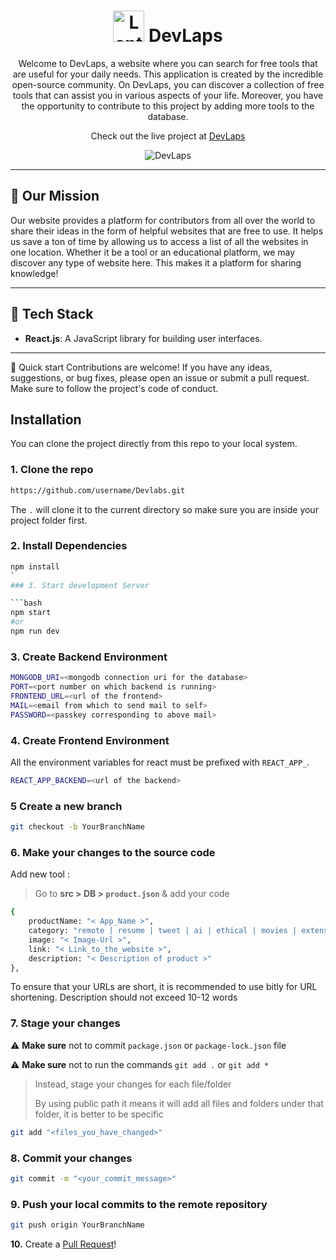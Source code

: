 <div align="center">
  <h1><img src="https://raw.githubusercontent.com/Tarikul-Islam-Anik/Animated-Fluent-Emojis/master/Emojis/Objects/Laptop.png" alt="Laptop" width="50" height="50" /> DevLaps</h1>
  <p>Welcome to DevLaps, a website where you can search for free tools that are useful for your daily needs. This application is created by the incredible open-source community. On DevLaps, you can discover a collection of free tools that can assist you in various aspects of your life. Moreover, you have the opportunity to contribute to this project by adding more tools to the database.</p>
  <p>Check out the live project at <a href="https://DevLabs-one.vercel.app">DevLaps</a></p>
  <img src="https://github.com/HimanshuNarware/Devlabs/assets/83147410/a508cf73-6724-46d3-a66d-6b9a7811bfdd" alt="DevLaps" />
</div>

---

## 🌟 Our Mission
Our website provides a platform for contributors from all over the world to share their ideas in the form of helpful websites that are free to use. It helps us save a ton of time by allowing us to access a list of all the websites in one location. Whether it be a tool or an educational platform, we may discover any type of website here. This makes it a platform for sharing knowledge!

---

## 🚀 Tech Stack
- **React.js**: A JavaScript library for building user interfaces.

---

🚀 Quick start
Contributions are welcome! If you have any ideas, suggestions, or bug fixes, please open an issue or submit a pull request. Make sure to follow the project's code of conduct.

## Installation

You can clone the project directly from this repo to your local system.

### 1. Clone the repo

```bash
https://github.com/username/Devlabs.git
```

The `.` will clone it to the current directory so make sure you are inside your project folder first.

### 2. Install Dependencies

```bash
npm install
`
### 3. Start development Server

```bash
npm start
#or
npm run dev
```

### 3. Create Backend Environment

```bash
MONGODB_URI=<mongodb connection uri for the database>
PORT=<port number on which backend is running>
FRONTEND_URL=<url of the frontend>
MAIL=<email from which to send mail to self>
PASSWORD=<passkey corresponding to above mail>
```

### 4. Create Frontend Environment

All the environment variables for react must be prefixed with `REACT_APP_`.

```bash
REACT_APP_BACKEND=<url of the backend>
```

### 5 Create a new branch

```bash
git checkout -b YourBranchName
```

### 6. Make your changes to the source code

 Add new tool :
   > Go to **src > DB > `product.json`** & add your code

```bash
{
    productName: "< App_Name >",
    category: "remote | resume | tweet | ai | ethical | movies | extensions | tools",
    image: "< Image-Url >",
    link: "< Link_to_the_website >",
    description: "< Description of product >"
},
```

To ensure that your URLs are short, it is recommended to use bitly for URL shortening.
Description should not exceed 10-12 words

### 7. Stage your changes

⚠️ **Make sure** not to commit `package.json` or `package-lock.json` file

⚠️ **Make sure** not to run the commands `git add .` or `git add *`

> Instead, stage your changes for each file/folder
>
> By using public path it means it will add all files and folders under that folder, it is better to be specific

```bash
git add "<files_you_have_changed>"
```

### 8. Commit your changes

```bash
git commit -m "<your_commit_message>"
```

### 9. Push your local commits to the remote repository

```bash
git push origin YourBranchName
```

**10.** Create a [Pull Request](https://help.github.com/en/github/collaborating-with-issues-and-pull-requests/creating-a-pull-request)!
